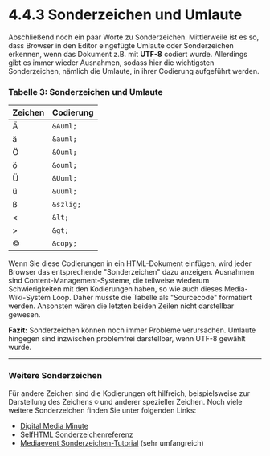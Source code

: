 # 4.4.3 Sonderzeichen und Umlaute

Abschließend noch ein paar Worte zu Sonderzeichen. Mittlerweile ist es so, dass Browser in den Editor eingefügte Umlaute oder Sonderzeichen erkennen, wenn das Dokument z.B. mit **UTF-8** codiert wurde. Allerdings gibt es immer wieder Ausnahmen, sodass hier die wichtigsten Sonderzeichen, nämlich die Umlaute, in ihrer Codierung aufgeführt werden.

### Tabelle 3: Sonderzeichen und Umlaute

| Zeichen | Codierung |
|---------|-----------|
| Ä       | `&Auml;`  |
| ä       | `&auml;`  |
| Ö       | `&Ouml;`  |
| ö       | `&ouml;`  |
| Ü       | `&Uuml;`  |
| ü       | `&uuml;`  |
| ß       | `&szlig;` |
| <       | `&lt;`    |
| >       | `&gt;`    |
| ©       | `&copy;`  |

Wenn Sie diese Codierungen in ein HTML-Dokument einfügen, wird jeder Browser das entsprechende "Sonderzeichen" dazu anzeigen. Ausnahmen sind Content-Management-Systeme, die teilweise wiederum Schwierigkeiten mit den Kodierungen haben, so wie auch dieses Media-Wiki-System Loop. Daher musste die Tabelle als "Sourcecode" formatiert werden. Ansonsten wären die letzten beiden Zeilen nicht darstellbar gewesen. 

**Fazit:** Sonderzeichen können noch immer Probleme verursachen. Umlaute hingegen sind inzwischen problemfrei darstellbar, wenn UTF-8 gewählt wurde.

---

### Weitere Sonderzeichen

Für andere Zeichen sind die Kodierungen oft hilfreich, beispielsweise zur Darstellung des Zeichens `©` und anderer spezieller Zeichen. Noch viele weitere Sonderzeichen finden Sie unter folgenden Links:

- [Digital Media Minute](http://www.digitalmediaminute.com/reference/entity/index.php)
- [SelfHTML Sonderzeichenreferenz](http://de.selfhtml.org/html/referenz/zeichen.htm)
- [Mediaevent Sonderzeichen-Tutorial](http://www.mediaevent.de/tutorial/sonderzeichen.html) (sehr umfangreich)

